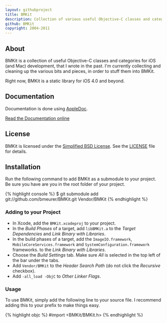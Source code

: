 ```yaml
---
layout: githubproject
title: BMKit
description: Collection of various useful Objective-C classes and categories
github: BMKit
copyright: 2004-2011
---
```



## About

BMKit is a collection of useful Objective-C classes and categories for iOS (and Mac) development, that I wrote in the past. I'm currently collecting and cleaning up the various bits and pieces, in order to stuff them into BMKit.

Right now, BMKit is a static library for iOS 4.0 and beyond.


## Documentation

Documentation is done using [AppleDoc](http://github.com/tomaz/appledoc).

<a class="button" href="http://bmeurer.github.com/BMKit">Read the Documentation online</a>


## License

BMKit is licensed under the [Simplified BSD License](http://en.wikipedia.org/wiki/BSD_license).
See the [LICENSE](http://github.com/bmeurer/BMKit/raw/master/LICENSE) file for details.


## Installation

Run the following command to add BMKit as a submodule to your project. Be sure you have are you in the root folder of your project.

{% highlight console %}
$ git submodule add git://github.com/bmeurer/BMKit.git Vendor/BMKit
{% endhighlight %}


### Adding to your Project

* In Xcode, add the `BMKit.xcodeproj` to your project.
* In the _Build Phases_ of a target, add `libBMKit.a` to the _Target Dependencies_ and _Link Binary with Libraries_.
* In the build phases of a target, add the `ImageIO.framework`, `MobileCoreServices.framework` and `SystemConfiguration.framework` frameworks. to the _Link Binary with Libraries_.
* Choose the _Build Settings_ tab. Make sure _All_ is selected in the top left of the bar under the tabs.
* Add `Vendor/BMKit` to the _Header Search Path_ (do not click the _Recursive_ checkbox).
* Add `-all_load -ObjC` to _Other Linker Flags_.


### Usage

To use BMKit, simply add the following line to your source file. I recommend adding this to your prefix to make things easy.

{% highlight objc %}
#import <BMKit/BMKit.h>
{% endhighlight %}

